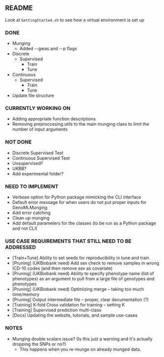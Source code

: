 ## README

Look at `GettingStarted.sh` to see how a virtual environment is set up 

### DONE
- Munging
  - Added --gwas and --p flags
- Discrete
  - Supervised
    - Train
    - Tune
- Continuous 
  - Supervised 
    - Train
    - Tune
- Update file structure 

### CURRENTLY WORKING ON
- Adding appropriate function descriptions
- Removing preproccesing.utils to the main munging class to limit the number of input arguments

### NOT DONE
- Discrete Supervised Test
- Continuous Supervised Test
- Unsupervised?
- UKBB?
- Add experimental folder?
  
### NEED TO IMPLEMENT 
- Verbose option for Python package mimicking the CLI interface 
- Default error message for when users do not put proper inputs for GenoMLMunging
- Add error catching 
- Clean up munging 
- Add default parameters for the classes (to be run as a Python package and not CLI)


### USE CASE REQUIREMENTS THAT STILL NEED TO BE ADDRESSED
- [Train+Tune] Ability to set seeds for reproducibility in tune and train 
- [Pruning] (UKBiobank need) Add sex check to remove samples in wrong ICD-10 codes (and then remove sex as covariate)
- [Pruning] (UKBiobank need) Ability to specify phenotype name (list of phenotypes) as an argument to pull from a large file of genotypes and phenotypes
- [Pruning] (UKBiobank need) Optimizing merge – taking too much time/memory
- [Pruning] Output intermediate file – proper, clear documentation (?)
- [Training] K-fold Cross validation for training – setting K
- [Training] Supervised prediction multi-class
- [Docs] Updating the website, tutorials, and sample use-cases

### NOTES
- Munging double scalars issue? (Is this just a warning and it's actually dropping the SNPs or no?)
  - This happens when you re-munge on already munged data. 